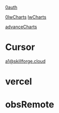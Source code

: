 [0auth](0auth.md)

[0lwCharts](0lwCharts.md)
[lwCharts](lwCharts.md)

[advanceCharts](advanceCharts.md)

# Cursor

a1@skillforge.cloud

# vercel

# obsRemote
